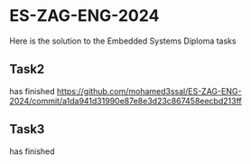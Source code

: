 # ES-ZAG-ENG-2024
Here is the solution to the Embedded Systems Diploma tasks

## Task2
has finished
https://github.com/mohamed3ssal/ES-ZAG-ENG-2024/commit/a1da941d31990e87e8e3d23c867458eecbd213ff

## Task3
has finished
